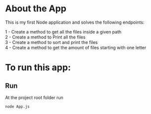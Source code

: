 # About the App
This is my first Node application and solves the following endpoints:<br/>

1 - Create a method to get all the files inside a given path <br/>
2 - Create a method to Print all the files <br/>
3 - Create a method to sort and print the files <br/>
4 - Create a method to get the amount of files starting with one letter <br/>

# To run this app:
## Run
At the project root folder run
```bash
node App.js
```